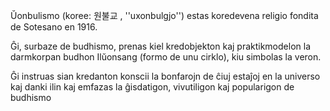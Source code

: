 Ŭonbulismo (koree: 원불교 , ''uxonbulgjo'') estas koredevena religio fondita de Sotesano en 1916.

Ĝi, surbaze de budhismo, prenas kiel kredobjekton kaj praktikmodelon la darmkorpan budhon Ilŭonsang (formo de unu cirklo), kiu simbolas la veron. 

Ĝi instruas sian kredanton konscii la bonfarojn de ĉiuj estaĵoj en la universo kaj danki ilin kaj emfazas la ĝisdatigon, vivutiligon kaj popularigon de budhismo